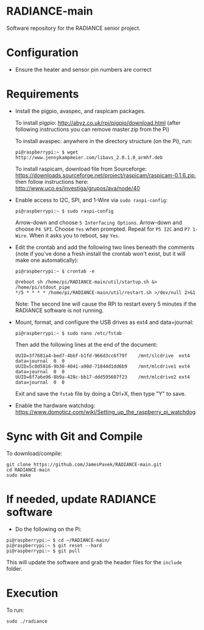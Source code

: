 # RADIANCE-main
Software repository for the RADIANCE senior project.

# Configuration
- Ensure the heater and sensor pin numbers are correct
# Requirements
- Install the pigpio, avaspec, and raspicam packages.

  To install pigpio: http://abyz.co.uk/rpi/pigpio/download.html (after following instructions you can remove master.zip from the Pi)
  
  To install avaspec: anywhere in the directory structure (on the Pi), run: 
  
  ```
  pi@raspberrypi:~ $ wget http://www.jennykampmeier.com/libavs_2.0.1.0_armhf.deb
  ```
  To install raspicam, download file from Sourceforge: https://downloads.sourceforge.net/project/raspicam/raspicam-0.1.6.zip, then follow instructions here: http://www.uco.es/investiga/grupos/ava/node/40

- Enable access to I2C, SPI, and 1-Wire via `sudo raspi-config`:
  ```
  pi@raspberrypi:~ $ sudo raspi-config
  ```
  Arrow-down and choose `5 Interfacing Options`. Arrow-down and choose `P4 SPI`. Choose `Yes` when prompted. Repeat for `P5 I2C` and `P7 1-Wire`. When it asks you to reboot, say `Yes`.
  
- Edit the crontab and add the following two lines beneath the comments (note if you've done a fresh install the crontab won't exist, but it will make one automatically):
  ```
  pi@raspberrypi:~ $ crontab -e
  ```
  ```
  @reboot sh /home/pi/RADIANCE-main/util/startup.sh &> /home/pi/stdout_pipe
  */5 * * * * /home/pi/RADIANCE-main/util/restart.sh >/dev/null 2>&1
  ```
  Note: The second line will cause the RPi to restart every 5 minutes if the RADIANCE software is not running.
  
- Mount, format, and configure the USB drives as ext4 and data=journal: 
  ```
  pi@raspberrypi:~ $ sudo nano /etc/fstab
  ```
  Then add the following lines at the end of the document:
  ```
  UUID=3f7681a4-bed7-4bbf-b1fd-966d3cc6f79f    /mnt/slcdrive  ext4  data=journal  0  0
  UUID=5c0d5816-9b30-4041-a98d-71844d1dd6b9    /mnt/mlcdrive1 ext4  data=journal  0  0
  UUID=8f7a6e96-8b9a-428c-bb17-ddd595607f23    /mnt/mlcdrive2 ext4  data=journal  0  0
  ```
  Exit and save the `fstab` file by doing a Ctrl+X, then type "Y" to save. 
  
- Enable the hardware watchdog: https://www.domoticz.com/wiki/Setting_up_the_raspberry_pi_watchdog

# Sync with Git and Compile
To download/compile:
```
git clone https://github.com/JamesPavek/RADIANCE-main.git
cd RADIANCE-main
sudo make
```

# If needed, update RADIANCE software
- Do the following on the Pi:
```
pi@raspberrypi:~ $ cd ~/RADIANCE-main/
pi@raspberrypi:~ $ git reset --hard
pi@raspberrypi:~ $ git pull
```
This will update the software and grab the header files for the `include` folder.


# Execution

To run:

```
sudo ./radiance
```
